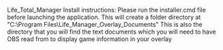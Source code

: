 Life_Total_Manager
Install instructions:
Please run the installer.cmd file before launching the application. This will create a folder directory at "C:\Program Files\Life_Manager_Overlay_Documents"
This is also the directory that you will find the text documents which you will need to have OBS read from to display game information in your overlay

